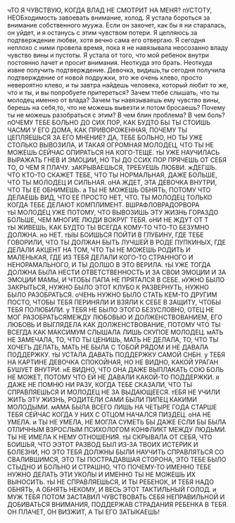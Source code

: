 чТО Я ЧУВСТВУЮ, КОГДА ВЛАД НЕ СМОТРИТ НА МЕНЯ? пУСТОТУ, НЕОБходимость завоевать внимание, холод.
Я устала бороться за внимание собственного муужа. Если он захочет, как бы я ни старалась, он уйдет, и я останусь с этим чувством потери. Я цепляюсь за подтверждение любви, хотя вечно сама его отвергаю. Я сегодня неплохо с ними провела время, пока я не навязывала неосозанно владу чувство вины и пустоты.
Я устала от того, что мой ребенок внутри  постоянно лачет и просит внимания. Неоткуда это брать. Неоткуда извне получить подтверждение. Девочка, видишь,ты сегодня получила подтверждение от новой подружки, это же очень клево, просто невероятно клево, и ты завтра найдешь человека, который любит то же, что и ты, и вы попробуете притереться? Зачем ттебе слышать, что ты молодец именно от влада? Зачем ты навязываешь ему чувство вины, берешь на себя,то, что не можешь вывезти и потом бросаешь? Почему ты не можешь  разобраться с этим? В чем блин проблема? В  чем боль? 
пОЧЕМУ ТЕБЕ БОЛЬНО ДО СИХ ПОР, КАК БУДТО БЫ ТЫ СТОИШЬ ЧАСМИ У ЕГО ДОМА, КАК ПРИВОРОЖЕННАЯ, ПОЧЕМУ ТЫ ЦЕПЛЯЕШЬСЯ ЗА ЕГО МНЕНИЕ?
ДА, ТЕБЕ БОЛЬНО, НО ТЫ УЖЕ СТОЛЬКО ВЫВОЗИЛА, И ТАКАЯ ОГРОМНАЯ МОЛОДЕЦ, ЧТО ТЫ НЕ МОЖЕШЬ СЕЙЧАС ОПИРАТЬСЯ НА КОГО-ТЕЩЕ. тЫ УЖЕ НАУЧИЛАСЬ ВЫРАЖАТЬ  ГНЕВ И ЭМОЦИИ, НО ТЫ ДО ССИХ ПОР ПРЯЧЕШЬ ОТ СЕБЯ ТО, О ЧЕМ Я ПЛАЧУ.  зАКРЫВАЕШЬСЯ, ТРЕБУЕШЬ ЛЮБВИ. жДЕГШЬ. ЧТО КТО-ТО СКАЖЕТ ТЕБЕ, ЧТО ТЫ НОРМАЛЬНАЯ, ДАЖЕ БОЛЬШЕ, ЧТО ТЫ МОЛОДЕЦ И СИЛЬНАЯ. оНА ЖДЕТ, ЭТА ДЕВОЧКА ВНУТРИ, ЧТО ТЫ ЕЕ ОБНИМЕШЬ. а ТЫ НЕ МОЖЕШЬ ОБНЯТЬ, ПОТОМУ ЧТО ДЕЛАЕШЬ ВИД, ЧТО ЕЕ ПРОСТО НЕТ, ЧТО. ТЫ МОЛОДЕЦ ТОЛЬКО КОГДА ТЕБЕ ДЕЛАЮТ КОМПЛИМЕНТ. ВШРАФЛОВРАДОРВОРА  
тЫ МОЛОДЕЦ УЖЕ ПОТОМУ, ЧТО ВЫВОЗИШЬ ЭТУ ЖИЗНЬ  ГОРАЗДО БОЛЬШЕ, ЧЕМ МНОГИЕ ЛЮДИ ВОКРУГ ТЕБЯ. оНИ НЕ ЖДУТ ОТ Т      
тЫ ЖИВЕШЬ, КАК БУДТО ТЫ ВСЕГДА КОМУ-ТО ЧТО-ТО БЕЗУМНО ДОЛЖНА. но НЕТ. тЫЫ БОИШЬСЯ ПОЙТИ В ГЛУБИНУ, ГДЕ ТЕБЕ ГОВОРИЛИ, ЧТО ТЫ ДОЛЖАН БЫТЬ ЛУЧШЕЙ В РОДЕ ПУПКИНЫХ, ГДЕ ДЕЛАЛИ АКЦЕНТ НА ТОМ, ЧТО ТЫ НЕ МОЖЕШЬ РОДИТЬ И МАЛЕНЬКАЯ, ГДЕ ИЗ ТЕБЯ ДЕЛАЛИ КОГО-ТО СТРАННОГО И НЕНОРАМАЛЬНОГО, И ТЫ ДОЛШО В ЭТО ВЕРИЛА. тЫ УЖЕ ТОГДА ДОЛЖНА БЫЛА НЕСТИ ОТВЕТСТВЕННОСТЬ И ЗА СВОИ ЭМОЦИИ И ЗА ЭМОЦИИ МАМЫ, И ЧТОБЫ ПАПА НЕ ПРЯТАЛСЯ В СЕБЕ. нУЖНО БЫЛО ЗАКРЫТЬСЯ, НУЖНО БЫЛО ЭТОТ КЛУБО К РАЗВЕРНУТЬ, НУЖНО БЫЛО РАЗОБРАТЬСЯ. оЧЕНЬ НУЖНО БЫЛО СТАТЬ КЕМ-ТО ДРУГИМ ПОСТО, ЧТОБЫ ТЕБЯ ПЕРИНЯЛИ И ВЗЯЛИ К СЕБЕ В ЗАЩИТУ, ЧТОБЫ ТЕБЯ ПОЛЮБИЛИ.
у ТЕБЯ НЕ БЫЛО ЭТОГО БЕЗУСЛОВНО, ОТЕЦ НЕ МОГ РАЗОБРАТЬСЯМЕЖДУ ЛЮБОВЬЮ И ДОЛЖЕНСТВОВАНИЕМ, ЕГО ЛЮБОВЬ И ВЫГЛЯДЕЛА КАК ДОЛЖЕНСТВОВАНИЕ, ПОТОМУ ЧТО ТЫ ВСЕГДА КАК МАКСИМУМ СЛЫШАЛА ЛИШЬ СКУПОЕ МОЛОДЕЦ. мАТЬ НЕ ЗАМЕЧАЛА, ТО, ЧТО ТЫ ЦЕНИШЬ, МАТЬ НЕ ДЕЛАЛА, ТО, ЧТО ТЫ ХОЧЕГЬ ДЕЛАТЬ, МАТЬ НЕ БЫЛА С ТОБОЙ РЯДОМ И НЕ ДАВАЛА ПОДДЕРЖКУ. тЫ УСТАЛА ДАВАТЬ ПОДДЕРЖКУ САМОЙ СНБН. у ТЕБЯ НА КАРТИНЕ ДЕВОЧКА СПОКОЙНАЯ, НО НЕ ВИДНО, КАКОЙ УРАГАН БУШУЕТ ВНУТРИ. нЕ ВИДНО, ЧТО ОНА ДАЖЕ ВЫПЛАКАТЬ СОЮ БОЛЬ  НЕ МОЖЕТ, ПОТОМУ ЧТО ЕЙ НЕ ДАВАЛИ КАКОЙ-ТО ПОДДЕРЖКИ. 
я ДАЖЕ НЕ ПОМНЮ НИ РАЗУ, КОГДА ТЕБЕ СКАЗАЛИ, ЧТО ТЫ СПРАВЛЯЕШЬСЯ И МОЛОДЕЦ НЕ ЗА ВЫДАЮЩЕЕСЯ. тЕБЯ НЕ УЧИЛИ ЖИТЬ ЭТУ ЖИЗНЬ, РОДИТЕЛИ САМИ БЫЛИ ПИПЕЦ КАКИМИ МОЛОДЫМИ. мАМА БЫЛА ВСЕГО ЛИШЬ НА  ЧЕТЫРЕ ГОДА СТАРШЕ ТЕБЯ СЕЙЧАС КОГДА У НИХ С ОТЦОМ НАЧАЛСЯ ПИЗДЕЦ. оНА НЕ УМЕЛА. и ТЫ НЕ УМЕЛА, НЕ МОГЛА СУМЕТЬ БЫ ДАЖЕ ЕСЛИ БЫ БЫЛА ОТЛИЧНЫМ ВЗРОСЛЫМ ПСИХОЛОГОМ КОНФЛИКТ МЕЖДУ ЛЮДЬМИ. ТЫ НЕ ИМЕЛА К НЕМУ ОТНОШЕНИЯ. тЫ СКРЫВАЛА ОТ СЕБЯ, ЧТО БОИШЬЯ, ЧТО ЭЭТОТ РАЗВОД БЫЛ ИЗ-ЗА ТВОИХ ИСТЕРИК И БОЛЕЗНИ, НО ЭТО ТЕБЯ ДОЛЖНЫ БЫЛИ НАУЧИТЬ СПРАВЛЯТЬСЯ СО СВАЛИВШИМСЯ, ЭТО ТЫ ПОСТРАДАВШАЯ СТОРОНА, ЭТО ТЕБЕ БЫЛО СТЫДНО И БОЛЬНО И СТРАШНО, ЧТО ПОЧЕМУ-ТО ИМЕННО ТЕБЕ НУЖНО ДЕЛАТЬ ЭТИ УКОЛЫ И ИМЕННО ТЫ НЕ МОЖЕШЬ ИХ ВЫНОСИТЬ. тЫ НЕ СПРАВЛЯЕШЬСЯ, И ТЫ РЕБЕНОК, И ТЕБЯ НАДО ОБНЯТЬ, А ОБНЯТЬ НЕКОМУ, И ВЕСЬ ЭТОТ ТАКТИЛЬНЫЙ ГОЛОД. и МУЖ ТЕБЯ ПОТОМ ЗАСТАВИЛ ЧУВСТВОВАТЬ СЕБЯ НЕПРАВИЛЬНОЙ И ДОБИВАТЬСЯ ВНИМАНИЯ, ПОДДЕРЖАВ СТРАДАНИЯ РЕБЕНКА В ТЕБЯ. ОН ПЛАЧЕТ, ОН ВИЗЖИТ, А ТЫ ЕГО ЗАТЫКАЕШЬ!    